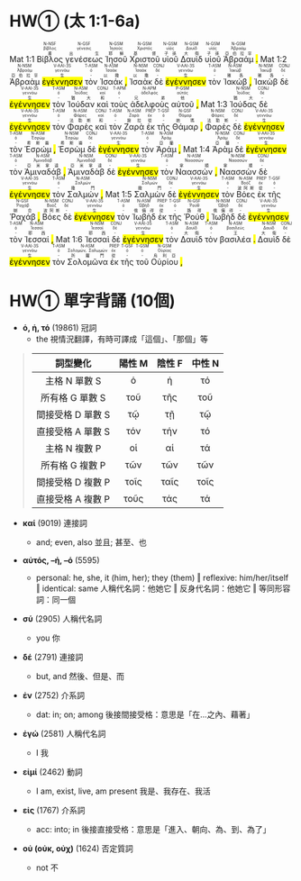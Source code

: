 # HW① (太 1:1-6a)

Mat 1:1  <RUBY><ruby><ruby>Βίβλος<rt>書</rt></ruby><rt>βίβλος</rt></ruby><rt>N-NSF</rt></RUBY>  <RUBY><ruby><ruby>γενέσεως<rt>出生</rt></ruby><rt>γένεσις</rt></ruby><rt>N-GSF</rt></RUBY>  <RUBY><ruby><ruby>Ἰησοῦ<rt>耶穌</rt></ruby><rt>Ἰησοῦς</rt></ruby><rt>N-GSM</rt></RUBY>  <RUBY><ruby><ruby>Χριστοῦ<rt>基督</rt></ruby><rt>Χριστός</rt></ruby><rt>N-GSM</rt></RUBY>  <RUBY><ruby><ruby>υἱοῦ<rt>子孫</rt></ruby><rt>υἱός</rt></ruby><rt>N-GSM</rt></RUBY>  <RUBY><ruby><ruby>Δαυὶδ<rt>大衛</rt></ruby><rt>Δαυίδ</rt></ruby><rt>N-GSM</rt></RUBY>  <RUBY><ruby><ruby>υἱοῦ<rt>子孫</rt></ruby><rt>υἱός</rt></ruby><rt>N-GSM</rt></RUBY>  <RUBY><ruby><ruby>Ἀβραάμ<rt>亞伯拉罕</rt></ruby><rt>Ἀβραάμ</rt></ruby><rt>N-GSM</rt></RUBY> <mark class='punctuation'>.</mark>  Mat 1:2  <RUBY><ruby><ruby>Ἀβραὰμ<rt>亞伯拉罕</rt></ruby><rt>Ἀβραάμ</rt></ruby><rt>N-NSM</rt></RUBY>  <RUBY><ruby><ruby><mark class='verb'>ἐγέννησεν</mark><rt>生</rt></ruby><rt>γεννάω</rt></ruby><rt>V-AAI-3S</rt></RUBY>  <RUBY><ruby><ruby>τὸν<rt>-</rt></ruby><rt>ὀ</rt></ruby><rt>T-ASM</rt></RUBY>  <RUBY><ruby><ruby>Ἰσαάκ<rt>以撒</rt></ruby><rt>Ἰσαάκ</rt></ruby><rt>N-ASM</rt></RUBY> <mark class='punctuation'>,</mark>   <RUBY><ruby><ruby>Ἰσαὰκ<rt>以撒</rt></ruby><rt>Ἰσαάκ</rt></ruby><rt>N-NSM</rt></RUBY>  <RUBY><ruby><ruby>δὲ<rt>-</rt></ruby><rt>δέ</rt></ruby><rt>CONJ</rt></RUBY>  <RUBY><ruby><ruby><mark class='verb'>ἐγέννησεν</mark><rt>生</rt></ruby><rt>γεννάω</rt></ruby><rt>V-AAI-3S</rt></RUBY>  <RUBY><ruby><ruby>τὸν<rt>-</rt></ruby><rt>ὀ</rt></ruby><rt>T-ASM</rt></RUBY>  <RUBY><ruby><ruby>Ἰακώβ<rt>雅各</rt></ruby><rt>Ἰακώβ</rt></ruby><rt>N-ASM</rt></RUBY> <mark class='punctuation'>,</mark>   <RUBY><ruby><ruby>Ἰακὼβ<rt>雅各</rt></ruby><rt>Ἰακώβ</rt></ruby><rt>N-NSM</rt></RUBY>  <RUBY><ruby><ruby>δὲ<rt>-</rt></ruby><rt>δέ</rt></ruby><rt>CONJ</rt></RUBY>  <RUBY><ruby><ruby><mark class='verb'>ἐγέννησεν</mark><rt>生</rt></ruby><rt>γεννάω</rt></ruby><rt>V-AAI-3S</rt></RUBY>  <RUBY><ruby><ruby>τὸν<rt>-</rt></ruby><rt>ὀ</rt></ruby><rt>T-ASM</rt></RUBY>  <RUBY><ruby><ruby>Ἰούδαν<rt>猶大</rt></ruby><rt>Ἰούδας</rt></ruby><rt>N-ASM</rt></RUBY>  <RUBY><ruby><ruby>καὶ<rt>和</rt></ruby><rt>καί</rt></ruby><rt>CONJ</rt></RUBY>  <RUBY><ruby><ruby>τοὺς<rt>-</rt></ruby><rt>ὀ</rt></ruby><rt>T-APM</rt></RUBY>  <RUBY><ruby><ruby>ἀδελφοὺς<rt>兄弟</rt></ruby><rt>ἀδελφός</rt></ruby><rt>N-APM</rt></RUBY>  <RUBY><ruby><ruby>αὐτοῦ<rt>他</rt></ruby><rt>αὐτός</rt></ruby><rt>P-GSM</rt></RUBY> <mark class='punctuation'>,</mark> Mat 1:3  <RUBY><ruby><ruby>Ἰούδας<rt>猶大</rt></ruby><rt>Ἰούδας</rt></ruby><rt>N-NSM</rt></RUBY>  <RUBY><ruby><ruby>δὲ<rt>-</rt></ruby><rt>δέ</rt></ruby><rt>CONJ</rt></RUBY>  <RUBY><ruby><ruby><mark class='verb'>ἐγέννησεν</mark><rt>生</rt></ruby><rt>γεννάω</rt></ruby><rt>V-AAI-3S</rt></RUBY>  <RUBY><ruby><ruby>τὸν<rt>-</rt></ruby><rt>ὀ</rt></ruby><rt>T-ASM</rt></RUBY>  <RUBY><ruby><ruby>Φαρὲς<rt>法勒斯</rt></ruby><rt>Φάρες</rt></ruby><rt>N-ASM</rt></RUBY>  <RUBY><ruby><ruby>καὶ<rt>和</rt></ruby><rt>καί</rt></ruby><rt>CONJ</rt></RUBY>  <RUBY><ruby><ruby>τὸν<rt>-</rt></ruby><rt>ὀ</rt></ruby><rt>T-ASM</rt></RUBY>  <RUBY><ruby><ruby>Ζαρὰ<rt>謝拉</rt></ruby><rt>Ζαρά</rt></ruby><rt>N-ASM</rt></RUBY>  <RUBY><ruby><ruby>ἐκ<rt>從</rt></ruby><rt>ἐκ</rt></ruby><rt>PREP</rt></RUBY>  <RUBY><ruby><ruby>τῆς<rt>-</rt></ruby><rt>ὀ</rt></ruby><rt>T-GSF</rt></RUBY>  <RUBY><ruby><ruby>Θάμαρ<rt>她瑪</rt></ruby><rt>Θάμαρ</rt></ruby><rt>N-GSF</rt></RUBY> <mark class='punctuation'>,</mark>   <RUBY><ruby><ruby>Φαρὲς<rt>法勒斯</rt></ruby><rt>Φάρες</rt></ruby><rt>N-NSM</rt></RUBY>  <RUBY><ruby><ruby>δὲ<rt>-</rt></ruby><rt>δέ</rt></ruby><rt>CONJ</rt></RUBY>  <RUBY><ruby><ruby><mark class='verb'>ἐγέννησεν</mark><rt>生</rt></ruby><rt>γεννάω</rt></ruby><rt>V-AAI-3S</rt></RUBY>  <RUBY><ruby><ruby>τὸν<rt>-</rt></ruby><rt>ὀ</rt></ruby><rt>T-ASM</rt></RUBY>  <RUBY><ruby><ruby>Ἑσρώμ<rt>希斯崙</rt></ruby><rt>Ἐσρώμ</rt></ruby><rt>N-ASM</rt></RUBY> <mark class='punctuation'>,</mark>   <RUBY><ruby><ruby>Ἑσρὼμ<rt>希斯崙</rt></ruby><rt>Ἐσρώμ</rt></ruby><rt>N-NSM</rt></RUBY>  <RUBY><ruby><ruby>δὲ<rt>-</rt></ruby><rt>δέ</rt></ruby><rt>CONJ</rt></RUBY>  <RUBY><ruby><ruby><mark class='verb'>ἐγέννησεν</mark><rt>生</rt></ruby><rt>γεννάω</rt></ruby><rt>V-AAI-3S</rt></RUBY>  <RUBY><ruby><ruby>τὸν<rt>-</rt></ruby><rt>ὀ</rt></ruby><rt>T-ASM</rt></RUBY>  <RUBY><ruby><ruby>Ἀράμ<rt>亞蘭</rt></ruby><rt>Ἀράμ</rt></ruby><rt>N-ASM</rt></RUBY> <mark class='punctuation'>,</mark> Mat 1:4  <RUBY><ruby><ruby>Ἀρὰμ<rt>亞蘭</rt></ruby><rt>Ἀράμ</rt></ruby><rt>N-NSM</rt></RUBY>  <RUBY><ruby><ruby>δὲ<rt>-</rt></ruby><rt>δέ</rt></ruby><rt>CONJ</rt></RUBY>  <RUBY><ruby><ruby><mark class='verb'>ἐγέννησεν</mark><rt>生</rt></ruby><rt>γεννάω</rt></ruby><rt>V-AAI-3S</rt></RUBY>  <RUBY><ruby><ruby>τὸν<rt>-</rt></ruby><rt>ὀ</rt></ruby><rt>T-ASM</rt></RUBY>  <RUBY><ruby><ruby>Ἀμιναδάβ<rt>亞米拿達</rt></ruby><rt>Ἀμιναδάβ</rt></ruby><rt>N-ASM</rt></RUBY> <mark class='punctuation'>,</mark>   <RUBY><ruby><ruby>Ἀμιναδὰβ<rt>亞米拿達</rt></ruby><rt>Ἀμιναδάβ</rt></ruby><rt>N-NSM</rt></RUBY>  <RUBY><ruby><ruby>δὲ<rt>-</rt></ruby><rt>δέ</rt></ruby><rt>CONJ</rt></RUBY>  <RUBY><ruby><ruby><mark class='verb'>ἐγέννησεν</mark><rt>生</rt></ruby><rt>γεννάω</rt></ruby><rt>V-AAI-3S</rt></RUBY>  <RUBY><ruby><ruby>τὸν<rt>-</rt></ruby><rt>ὀ</rt></ruby><rt>T-ASM</rt></RUBY>  <RUBY><ruby><ruby>Ναασσών<rt>拿順</rt></ruby><rt>Ναασσών</rt></ruby><rt>N-ASM</rt></RUBY> <mark class='punctuation'>,</mark>   <RUBY><ruby><ruby>Ναασσὼν<rt>拿順</rt></ruby><rt>Ναασσών</rt></ruby><rt>N-NSM</rt></RUBY>  <RUBY><ruby><ruby>δὲ<rt>-</rt></ruby><rt>δέ</rt></ruby><rt>CONJ</rt></RUBY>  <RUBY><ruby><ruby><mark class='verb'>ἐγέννησεν</mark><rt>生</rt></ruby><rt>γεννάω</rt></ruby><rt>V-AAI-3S</rt></RUBY>  <RUBY><ruby><ruby>τὸν<rt>-</rt></ruby><rt>ὀ</rt></ruby><rt>T-ASM</rt></RUBY>  <RUBY><ruby><ruby>Σαλμών<rt>撒門</rt></ruby><rt>Σαλμών</rt></ruby><rt>N-ASM</rt></RUBY> <mark class='punctuation'>,</mark> Mat 1:5  <RUBY><ruby><ruby>Σαλμὼν<rt>撒門</rt></ruby><rt>Σαλμών</rt></ruby><rt>N-NSM</rt></RUBY>  <RUBY><ruby><ruby>δὲ<rt>-</rt></ruby><rt>δέ</rt></ruby><rt>CONJ</rt></RUBY>  <RUBY><ruby><ruby><mark class='verb'>ἐγέννησεν</mark><rt>生</rt></ruby><rt>γεννάω</rt></ruby><rt>V-AAI-3S</rt></RUBY>  <RUBY><ruby><ruby>τὸν<rt>-</rt></ruby><rt>ὀ</rt></ruby><rt>T-ASM</rt></RUBY>  <RUBY><ruby><ruby>Βόες<rt>波阿斯</rt></ruby><rt>Βοόζ</rt></ruby><rt>N-ASM</rt></RUBY>  <RUBY><ruby><ruby>ἐκ<rt>從</rt></ruby><rt>ἐκ</rt></ruby><rt>PREP</rt></RUBY>  <RUBY><ruby><ruby>τῆς<rt>-</rt></ruby><rt>ὀ</rt></ruby><rt>T-GSF</rt></RUBY>  <RUBY><ruby><ruby>Ῥαχάβ<rt>喇合</rt></ruby><rt>Ῥαχάβ</rt></ruby><rt>N-GSF</rt></RUBY> <mark class='punctuation'>,</mark>   <RUBY><ruby><ruby>Βόες<rt>波阿斯</rt></ruby><rt>Βοόζ</rt></ruby><rt>N-NSM</rt></RUBY>  <RUBY><ruby><ruby>δὲ<rt>-</rt></ruby><rt>δέ</rt></ruby><rt>CONJ</rt></RUBY>  <RUBY><ruby><ruby><mark class='verb'>ἐγέννησεν</mark><rt>生</rt></ruby><rt>γεννάω</rt></ruby><rt>V-AAI-3S</rt></RUBY>  <RUBY><ruby><ruby>τὸν<rt>-</rt></ruby><rt>ὀ</rt></ruby><rt>T-ASM</rt></RUBY>  <RUBY><ruby><ruby>Ἰωβὴδ<rt>俄備得</rt></ruby><rt>Ὠβήδ</rt></ruby><rt>N-ASM</rt></RUBY>  <RUBY><ruby><ruby>ἐκ<rt>從</rt></ruby><rt>ἐκ</rt></ruby><rt>PREP</rt></RUBY>  <RUBY><ruby><ruby>τῆς<rt>-</rt></ruby><rt>ὀ</rt></ruby><rt>T-GSF</rt></RUBY>  <RUBY><ruby><ruby>Ῥούθ<rt>路得</rt></ruby><rt>Ῥούθ</rt></ruby><rt>N-GSF</rt></RUBY> <mark class='punctuation'>,</mark>   <RUBY><ruby><ruby>Ἰωβὴδ<rt>俄備得</rt></ruby><rt>Ὠβήδ</rt></ruby><rt>N-NSM</rt></RUBY>  <RUBY><ruby><ruby>δὲ<rt>-</rt></ruby><rt>δέ</rt></ruby><rt>CONJ</rt></RUBY>  <RUBY><ruby><ruby><mark class='verb'>ἐγέννησεν</mark><rt>生</rt></ruby><rt>γεννάω</rt></ruby><rt>V-AAI-3S</rt></RUBY>  <RUBY><ruby><ruby>τὸν<rt>-</rt></ruby><rt>ὀ</rt></ruby><rt>T-ASM</rt></RUBY>  <RUBY><ruby><ruby>Ἰεσσαί<rt>耶西</rt></ruby><rt>Ἰεσσαί</rt></ruby><rt>N-ASM</rt></RUBY> <mark class='punctuation'>,</mark> Mat 1:6  <RUBY><ruby><ruby>Ἰεσσαὶ<rt>耶西</rt></ruby><rt>Ἰεσσαί</rt></ruby><rt>N-NSM</rt></RUBY>  <RUBY><ruby><ruby>δὲ<rt>-</rt></ruby><rt>δέ</rt></ruby><rt>CONJ</rt></RUBY>  <RUBY><ruby><ruby><mark class='verb'>ἐγέννησεν</mark><rt>生</rt></ruby><rt>γεννάω</rt></ruby><rt>V-AAI-3S</rt></RUBY>  <RUBY><ruby><ruby>τὸν<rt>-</rt></ruby><rt>ὀ</rt></ruby><rt>T-ASM</rt></RUBY>  <RUBY><ruby><ruby>Δαυὶδ<rt>大衛</rt></ruby><rt>Δαυίδ</rt></ruby><rt>N-ASM</rt></RUBY>  <RUBY><ruby><ruby>τὸν<rt>-</rt></ruby><rt>ὀ</rt></ruby><rt>T-ASM</rt></RUBY>  <RUBY><ruby><ruby>βασιλέα<rt>王</rt></ruby><rt>βασιλεύς</rt></ruby><rt>N-ASM</rt></RUBY> <mark class='punctuation'>.</mark>    <RUBY><ruby><ruby>Δαυὶδ<rt>大衛</rt></ruby><rt>Δαυίδ</rt></ruby><rt>N-NSM</rt></RUBY>  <RUBY><ruby><ruby>δὲ<rt>-</rt></ruby><rt>δέ</rt></ruby><rt>CONJ</rt></RUBY>  <RUBY><ruby><ruby><mark class='verb'>ἐγέννησεν</mark><rt>生</rt></ruby><rt>γεννάω</rt></ruby><rt>V-AAI-3S</rt></RUBY>  <RUBY><ruby><ruby>τὸν<rt>-</rt></ruby><rt>ὀ</rt></ruby><rt>T-ASM</rt></RUBY>  <RUBY><ruby><ruby>Σολομῶνα<rt>所羅門</rt></ruby><rt>Σολομών, Σαλωμών</rt></ruby><rt>N-ASM</rt></RUBY>  <RUBY><ruby><ruby>ἐκ<rt>從</rt></ruby><rt>ἐκ</rt></ruby><rt>PREP</rt></RUBY>  <RUBY><ruby><ruby>τῆς<rt>-</rt></ruby><rt>ὀ</rt></ruby><rt>T-GSF</rt></RUBY>  <RUBY><ruby><ruby>τοῦ<rt>-</rt></ruby><rt>ὀ</rt></ruby><rt>T-GSM</rt></RUBY>  <RUBY><ruby><ruby>Οὐρίου<rt>烏利亞</rt></ruby><rt>Οὐρίας</rt></ruby><rt>N-GSM</rt></RUBY> <mark class='punctuation'>,</mark> 



<div style='page-break-after: always;'></div>

# HW① 單字背誦 (10個)
- **ὁ, ἡ, τό** (19861) 冠詞
	- the 視情況翻譯，有時可譯成「這個」、「那個」等
> 詞型變化 | 陽性 M | 陰性 F | 中性 N
> :--: | :--: | :--: | :--:
> 主格 N 單數 S | ὁ| ἡ| τό
> 所有格 G 單數 S | τοῦ |τῆς | τοῦ
> 間接受格 D 單數 S | τῷ| τῇ | τῷ
> 直接受格 A 單數 S |τόν | τήν | τό
> 主格 N 複數 P | οἱ| αἱ| τά
> 所有格 G 複數 P | τῶν | τῶν | τῶν
> 間接受格 D 複數 P | τοῖς | ταῖς | τοῖς
> 直接受格 A 複數 P | τοῦς | τάς | τά

- **καί** (9019) 連接詞
	- and; even, also 並且; 甚至、也

- **αὐτός, –ή, –ό** (5595)
	- personal: he, she, it (him, her); they (them) ‖ reflexive: him/her/itself ‖ identical: same 人稱代名詞：他她它 ‖ 反身代名詞：他她它 ‖ 等同形容詞：同一個

- **σύ** (2905) 人稱代名詞
	- you 你

- **δέ** (2791) 連接詞
	- but, and 然後、但是、而

- **ἐν** (2752) 介系詞
	- dat: in; on; among 後接間接受格：意思是「在...之內、藉著」

- **ἐγώ** (2581) 人稱代名詞
	- I 我

- **εἰμί** (2462) 動詞
	- I am, exist, live, am present 我是、我存在、我活

- **εἰς** (1767) 介系詞
	- acc: into; in 後接直接受格：意思是「進入、朝向、為、到、為了」

- **οὐ (οὐκ, οὐχ)** (1624) 否定質詞
	- not 不
